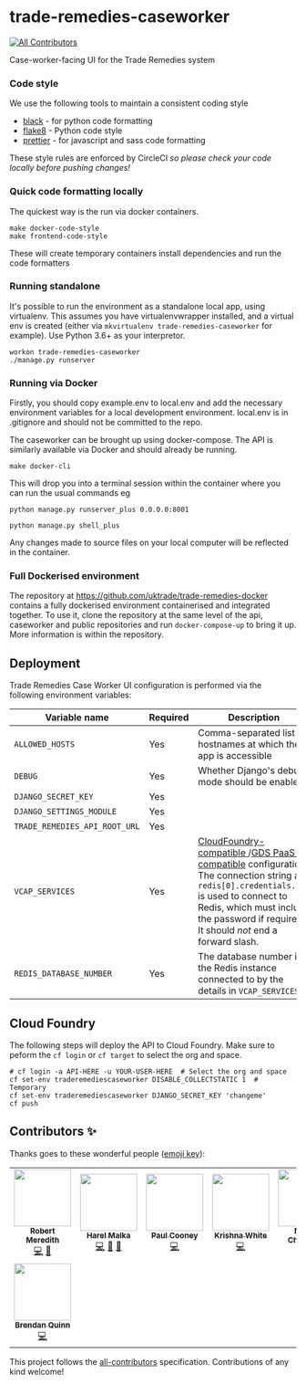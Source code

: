 # trade-remedies-caseworker
<!-- ALL-CONTRIBUTORS-BADGE:START - Do not remove or modify this section -->
[![All Contributors](https://img.shields.io/badge/all_contributors-8-orange.svg?style=flat-square)](#contributors-)
<!-- ALL-CONTRIBUTORS-BADGE:END -->
Case-worker-facing UI for the Trade Remedies system

### Code style

We use the following tools to maintain a consistent coding style

- [black](https://black.readthedocs.io/) - for python code formatting
- [flake8](https://flake8.pycqa.org/en/latest/) - Python code style
- [prettier](https://prettier.io/) - for javascript and sass code formatting

These style rules are enforced by CircleCI *so please check your code locally before pushing changes!*

### Quick code formatting locally

The quickest way is the run via docker containers.

    make docker-code-style
    make frontend-code-style

These will create temporary containers install dependencies and run the code formatters


### Running standalone

It's possible to run the environment as a standalone local app, using virtualenv.
This assumes you have virtualenvwrapper installed, and a virtual env is created (either
via `mkvirtualenv trade-remedies-caseworker` for example).
Use Python 3.6+ as your interpretor.

```
workon trade-remedies-caseworker
./manage.py runserver
```

### Running via Docker

Firstly, you should copy example.env to local.env and add the necessary
environment variables for a local development environment.  local.env is in
.gitignore and should not be committed to the repo.

The caseworker can be brought up using docker-compose.  The API is similarly
available via Docker and should already be running.

```
make docker-cli
```

This will drop you into a terminal session within the container where you can
run the usual commands eg

```
python manage.py runserver_plus 0.0.0.0:8001

python manage.py shell_plus
```

Any changes made to source files on your local computer will be reflected in
the container.


### Full Dockerised environment

The repository at https://github.com/uktrade/trade-remedies-docker contains
a fully dockerised environment containerised and integrated together.
To use it, clone the repository at the same level of the api, caseworker and public
repositories and run `docker-compose-up` to bring it up.
More information is within the repository.


## Deployment

Trade Remedies Case Worker UI configuration is performed via the following environment variables:


| Variable name | Required | Description |
| ------------- | ------------- | ------------- |
| `ALLOWED_HOSTS` | Yes | Comma-separated list of hostnames at which the app is accessible |
| `DEBUG`  | Yes | Whether Django's debug mode should be enabled. |
| `DJANGO_SECRET_KEY`  | Yes | |
| `DJANGO_SETTINGS_MODULE`  | Yes | |
| `TRADE_REMEDIES_API_ROOT_URL`  | Yes | |
| `VCAP_SERVICES` | Yes | [CloudFoundry-compatible ](https://docs.run.pivotal.io/devguide/deploy-apps/environment-variable.html#VCAP-SERVICES)/[GDS PaaS-compatible](https://docs.cloud.service.gov.uk/deploying_apps.html#system-provided-environment-variables) configuration. The connection string at `redis[0].credentials.uri` is used to connect to Redis, which must include the password if required. It should _not_ end a forward slash. |
| `REDIS_DATABASE_NUMBER` | Yes | The database number in the Redis instance connected to by the details in `VCAP_SERVICES`. |


## Cloud Foundry

The following steps will deploy the API to Cloud Foundry.
Make sure to peform the `cf login` or `cf target` to select the org and space.

```
# cf login -a API-HERE -u YOUR-USER-HERE  # Select the org and space
cf set-env traderemediescaseworker DISABLE_COLLECTSTATIC 1  # Temporary
cf set-env traderemediescaseworker DJANGO_SECRET_KEY 'changeme'
cf push
```

## Contributors ✨

Thanks goes to these wonderful people ([emoji key](https://allcontributors.org/docs/en/emoji-key)):

<!-- ALL-CONTRIBUTORS-LIST:START - Do not remove or modify this section -->
<!-- prettier-ignore-start -->
<!-- markdownlint-disable -->
<table>
  <tr>
    <td align="center"><a href="https://github.com/bobmeredith"><img src="https://avatars2.githubusercontent.com/u/11422209?v=4?s=100" width="100px;" alt=""/><br /><sub><b>Robert Meredith</b></sub></a><br /><a href="https://github.com/uktrade/trade-remedies-caseworker/commits?author=bobmeredith" title="Code">💻</a> <a href="#design-bobmeredith" title="Design">🎨</a></td>
    <td align="center"><a href="http://www.harelmalka.com/"><img src="https://avatars3.githubusercontent.com/u/985978?v=4?s=100" width="100px;" alt=""/><br /><sub><b>Harel Malka</b></sub></a><br /><a href="https://github.com/uktrade/trade-remedies-caseworker/commits?author=harel" title="Code">💻</a> <a href="https://github.com/uktrade/trade-remedies-caseworker/commits?author=harel" title="Documentation">📖</a> <a href="https://github.com/uktrade/trade-remedies-caseworker/pulls?q=is%3Apr+reviewed-by%3Aharel" title="Reviewed Pull Requests">👀</a></td>
    <td align="center"><a href="https://github.com/ulcooney"><img src="https://avatars0.githubusercontent.com/u/1695475?v=4?s=100" width="100px;" alt=""/><br /><sub><b>Paul Cooney</b></sub></a><br /><a href="https://github.com/uktrade/trade-remedies-caseworker/commits?author=ulcooney" title="Code">💻</a></td>
    <td align="center"><a href="https://github.com/krishnawhite"><img src="https://avatars1.githubusercontent.com/u/5566533?v=4?s=100" width="100px;" alt=""/><br /><sub><b>Krishna White</b></sub></a><br /><a href="https://github.com/uktrade/trade-remedies-caseworker/commits?author=krishnawhite" title="Code">💻</a></td>
    <td align="center"><a href="http://charemza.name/"><img src="https://avatars1.githubusercontent.com/u/13877?v=4?s=100" width="100px;" alt=""/><br /><sub><b>Michal Charemza</b></sub></a><br /><a href="https://github.com/uktrade/trade-remedies-caseworker/commits?author=michalc" title="Code">💻</a> <a href="https://github.com/uktrade/trade-remedies-caseworker/pulls?q=is%3Apr+reviewed-by%3Amichalc" title="Reviewed Pull Requests">👀</a></td>
    <td align="center"><a href="https://github.com/nao360"><img src="https://avatars3.githubusercontent.com/u/6898065?v=4?s=100" width="100px;" alt=""/><br /><sub><b>Nao Yoshino</b></sub></a><br /><a href="https://github.com/uktrade/trade-remedies-caseworker/commits?author=nao360" title="Code">💻</a></td>
    <td align="center"><a href="https://github.com/ravatapalli"><img src="https://avatars0.githubusercontent.com/u/36473779?v=4?s=100" width="100px;" alt=""/><br /><sub><b>ravatapalli</b></sub></a><br /><a href="https://github.com/uktrade/trade-remedies-caseworker/commits?author=ravatapalli" title="Code">💻</a></td>
  </tr>
  <tr>
    <td align="center"><a href="http://blog.clueful.com.au/"><img src="https://avatars0.githubusercontent.com/u/309976?v=4?s=100" width="100px;" alt=""/><br /><sub><b>Brendan Quinn</b></sub></a><br /><a href="https://github.com/uktrade/trade-remedies-caseworker/commits?author=bquinn" title="Code">💻</a></td>
  </tr>
</table>

<!-- markdownlint-restore -->
<!-- prettier-ignore-end -->
<!-- ALL-CONTRIBUTORS-LIST:END -->

This project follows the [all-contributors](https://github.com/all-contributors/all-contributors) specification. Contributions of any kind welcome!